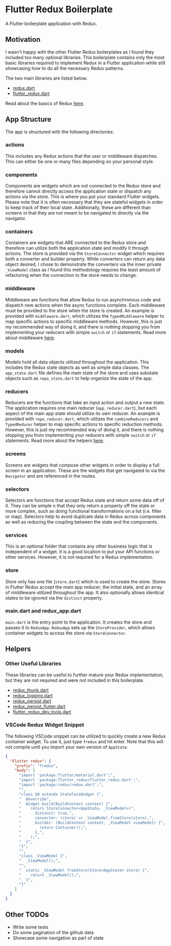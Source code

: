 # Flutter Redux Boilerplate

A Flutter boilerplate application with Redux.

## Motivation

I wasn't happy with the other Flutter Redux boilerplates as I found they included too many optional
libraries. This boilerplate contains only the most basic libraries required to implement Redux in a
Flutter application while still showcasing how to do all the necessary Redux patterns.

The two main libraries are listed below.

* [redux.dart](https://pub.dartlang.org/packages/redux)
* [flutter_redux.dart](https://pub.dartlang.org/packages/flutter_redux)

Read about the basics of Redux [here](https://github.com/johnpryan/redux.dart/blob/master/doc/basics.md).

## App Structure

The app is structured with the following directories:

### actions

This includes any Redux actions that the user or middleware dispatches. This can either be one or
many files depending on your personal style.

### components

Components are widgets which are not connected to the Redux store and therefore cannot directly
access the application state or dispatch any actions via the store. This is where you put your
standard Flutter widgets. Please note that it is often necessary that they are stateful widgets in
order to keep track of their local state. Additionally, these are different than screens in that
they are not meant to be navigated to directly via the navigator.

### containers

Containers are widgets that ARE connected to the Redux store and therefore can utilize both the
application state and modify it through actions. The store is provided via the `StoreConnector`
widget which requires both a converter and builder property. While converters can return any data
object desired, I chose to demonstrate the converters via the inner private `_ViewModel` class as I
found this methodology requires the least amount of refactoring when the connection to the store
needs to change.

### middleware

Middleware are functions that allow Redux to run asynchronous code and dispatch new actions when
the async functions complete. Each middleware must be provided to the store when the store is
created. An example is provided with `middleware.dart`, which utilizes the `TypedMiddleware`
helper to map specific actions to specific middleware methods. However, this is just my
recommended way of doing it, and there is nothing stopping you from implementing your reducers with
simple `switch` or `if` statements. Read more about middleware
[here](https://github.com/johnpryan/redux.dart/blob/master/doc/async.md).

### models

Models hold all data objects utilized throughout the application. This includes the Redux state
objects as well as simple data classes. The `app_state.dart` file defines the main state of the
store and uses substate objects such as `repo_state.dart` to help organize the state of the app.

### reducers

Reducers are the functions that take an input action and output a new state. The application requires
one main reducer (`app_reducer.dart`), but each aspect of the main app state should utilize its own
reducer. An example is provided with `repo_reducer.dart`, which utilizes the `combineReducers` and
`TypedReducer` helper to map specific actions to specific reduction methods. However, this is just my
recommended way of doing it, and there is nothing stopping you from implementing your reducers with
simple `switch` or `if` statements. Read more about the helpers
[here](https://github.com/johnpryan/redux.dart/blob/master/doc/combine_reducers.md).

### screens

Screens are widgets that compose other widgets in order to display a full screen in an application.
These are the widgets that get navigated to via the `Navigator` and are referenced in the routes.

### selectors

Selectors are functions that accept Redux state and return some data off of it. They can be simple
n that they only return a property off the state or more complex, such as doing functional
transformations on a list (i.e. filter or map). Selectors help to avoid duplicate data in Redux
across components as well as reducing the coupling between the state and the components.

### services

This is an optional folder that contains any other business logic that is independent of a widget.
It is a good location to put your API functions or other services. However, it is not required for
a Redux implementation.

### store

Store only has one file (`store.dart`) which is used to create the store. Stores in
Flutter Redux accept the main app reducer, the initial state, and an array of middleware utilized
throughout the app. It also optionally allows identical states to be ignored via the `distinct`
property.

### main.dart and redux_app.dart

`main.dart` is the entry point to the application. It creates the store and passes it to `ReduxApp`.
`ReduxApp` sets up the `StoreProvider`, which allows container widgets to access the store via
`StoreConnector`.

## Helpers

### Other Useful Libraries

These libraries can be useful to further mature your Redux implementation, but they are not required
and were not included in this boilerplate.

* [redux_thunk.dart](https://pub.dartlang.org/packages/redux_thunk)
* [redux_logging.dart](https://pub.dartlang.org/packages/redux_logging)
* [redux_persist.dart](https://pub.dartlang.org/packages/redux_persist)
* [redux_persist_flutter.dart](https://pub.dartlang.org/packages/redux_persist_flutter)
* [flutter_redux_dev_tools.dart](https://pub.dartlang.org/packages/flutter_redux_dev_tools)

### VSCode Redux Widget Snippet

The following VSCode snippet can be utilized to quickly create a new Redux container widget. To use
it, just type `fredux` and hit enter. Note that this will not compile until you import your own
version of `AppState`.

```json
{
  "Flutter redux": {
    "prefix": "fredux",
    "body": [
      "import 'package:flutter/material.dart';",
      "import 'package:flutter_redux/flutter_redux.dart';",
      "import 'package:redux/redux.dart';",
      "",
      "class $0 extends StatelessWidget {",
      "  @override",
      "  Widget build(BuildContext context) {",
      "    return StoreConnector<AppState, _ViewModel>(",
      "      distinct: true,",
      "      converter: (store) => _ViewModel.fromStore(store),",
      "      builder: (BuildContext context, _ViewModel viewModel) {",
      "        return Container();",
      "      },",
      "    );",
      "  }",
      "}",
      "",
      "class _ViewModel {",
      "  _ViewModel();",
      "",
      "  static _ViewModel fromStore(Store<AppState> store) {",
      "    return _ViewModel();",
      "  }",
      "}"
    ]
  }
}

```

## Other TODOs

* Write some tests
* Do some pagination of the github data
* Showcase some navigation as part of state